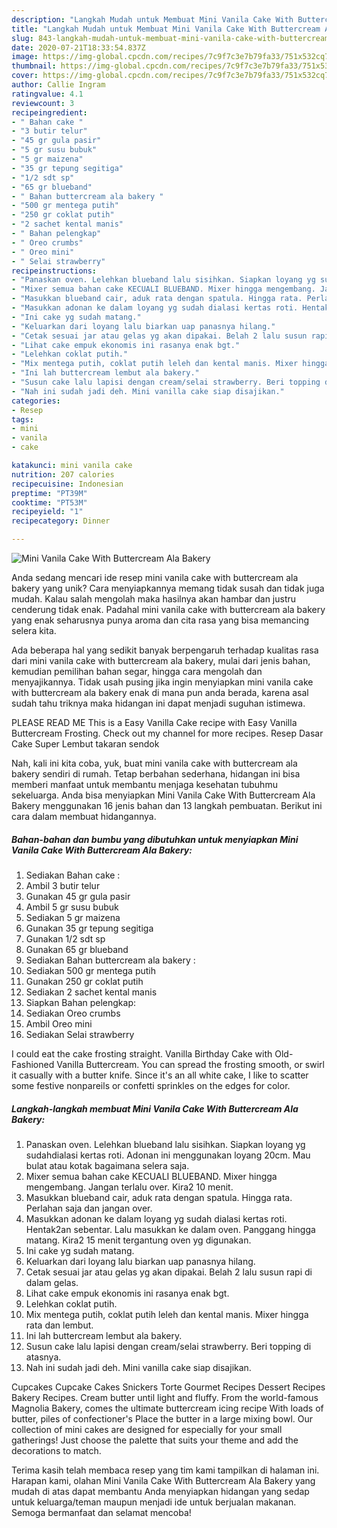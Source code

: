 ```yaml
---
description: "Langkah Mudah untuk Membuat Mini Vanila Cake With Buttercream Ala Bakery, Menggugah Selera"
title: "Langkah Mudah untuk Membuat Mini Vanila Cake With Buttercream Ala Bakery, Menggugah Selera"
slug: 843-langkah-mudah-untuk-membuat-mini-vanila-cake-with-buttercream-ala-bakery-menggugah-selera
date: 2020-07-21T18:33:54.837Z
image: https://img-global.cpcdn.com/recipes/7c9f7c3e7b79fa33/751x532cq70/mini-vanila-cake-with-buttercream-ala-bakery-foto-resep-utama.jpg
thumbnail: https://img-global.cpcdn.com/recipes/7c9f7c3e7b79fa33/751x532cq70/mini-vanila-cake-with-buttercream-ala-bakery-foto-resep-utama.jpg
cover: https://img-global.cpcdn.com/recipes/7c9f7c3e7b79fa33/751x532cq70/mini-vanila-cake-with-buttercream-ala-bakery-foto-resep-utama.jpg
author: Callie Ingram
ratingvalue: 4.1
reviewcount: 3
recipeingredient:
- " Bahan cake "
- "3 butir telur"
- "45 gr gula pasir"
- "5 gr susu bubuk"
- "5 gr maizena"
- "35 gr tepung segitiga"
- "1/2 sdt sp"
- "65 gr blueband"
- " Bahan buttercream ala bakery "
- "500 gr mentega putih"
- "250 gr coklat putih"
- "2 sachet kental manis"
- " Bahan pelengkap"
- " Oreo crumbs"
- " Oreo mini"
- " Selai strawberry"
recipeinstructions:
- "Panaskan oven. Lelehkan blueband lalu sisihkan. Siapkan loyang yg sudahdialasi kertas roti. Adonan ini menggunakan loyang 20cm. Mau bulat atau kotak bagaimana selera saja."
- "Mixer semua bahan cake KECUALI BLUEBAND. Mixer hingga mengembang. Jangan terlalu over. Kira2 10 menit."
- "Masukkan blueband cair, aduk rata dengan spatula. Hingga rata. Perlahan saja dan jangan over."
- "Masukkan adonan ke dalam loyang yg sudah dialasi kertas roti. Hentak2an sebentar. Lalu masukkan ke dalam oven. Panggang hingga matang. Kira2 15 menit tergantung oven yg digunakan."
- "Ini cake yg sudah matang."
- "Keluarkan dari loyang lalu biarkan uap panasnya hilang."
- "Cetak sesuai jar atau gelas yg akan dipakai. Belah 2 lalu susun rapi di dalam gelas."
- "Lihat cake empuk ekonomis ini rasanya enak bgt."
- "Lelehkan coklat putih."
- "Mix mentega putih, coklat putih leleh dan kental manis. Mixer hingga rata dan lembut."
- "Ini lah buttercream lembut ala bakery."
- "Susun cake lalu lapisi dengan cream/selai strawberry. Beri topping di atasnya."
- "Nah ini sudah jadi deh. Mini vanilla cake siap disajikan."
categories:
- Resep
tags:
- mini
- vanila
- cake

katakunci: mini vanila cake 
nutrition: 207 calories
recipecuisine: Indonesian
preptime: "PT39M"
cooktime: "PT53M"
recipeyield: "1"
recipecategory: Dinner

---
```



![Mini Vanila Cake With Buttercream Ala Bakery](https://img-global.cpcdn.com/recipes/7c9f7c3e7b79fa33/751x532cq70/mini-vanila-cake-with-buttercream-ala-bakery-foto-resep-utama.jpg)

Anda sedang mencari ide resep mini vanila cake with buttercream ala bakery yang unik? Cara menyiapkannya memang tidak susah dan tidak juga mudah. Kalau salah mengolah maka hasilnya akan hambar dan justru cenderung tidak enak. Padahal mini vanila cake with buttercream ala bakery yang enak seharusnya punya aroma dan cita rasa yang bisa memancing selera kita.

Ada beberapa hal yang sedikit banyak berpengaruh terhadap kualitas rasa dari mini vanila cake with buttercream ala bakery, mulai dari jenis bahan, kemudian pemilihan bahan segar, hingga cara mengolah dan menyajikannya. Tidak usah pusing jika ingin menyiapkan mini vanila cake with buttercream ala bakery enak di mana pun anda berada, karena asal sudah tahu triknya maka hidangan ini dapat menjadi suguhan istimewa.

PLEASE READ ME This is a Easy Vanilla Cake recipe with Easy Vanilla Buttercream Frosting. Check out my channel for more recipes. Resep Dasar Cake Super Lembut takaran sendok


Nah, kali ini kita coba, yuk, buat mini vanila cake with buttercream ala bakery sendiri di rumah. Tetap berbahan sederhana, hidangan ini bisa memberi manfaat untuk membantu menjaga kesehatan tubuhmu sekeluarga. Anda bisa menyiapkan Mini Vanila Cake With Buttercream Ala Bakery menggunakan 16 jenis bahan dan 13 langkah pembuatan. Berikut ini cara dalam membuat hidangannya.

<!--inarticleads1-->

##### Bahan-bahan dan bumbu yang dibutuhkan untuk menyiapkan Mini Vanila Cake With Buttercream Ala Bakery:

1. Sediakan  Bahan cake :
1. Ambil 3 butir telur
1. Gunakan 45 gr gula pasir
1. Ambil 5 gr susu bubuk
1. Sediakan 5 gr maizena
1. Gunakan 35 gr tepung segitiga
1. Gunakan 1/2 sdt sp
1. Gunakan 65 gr blueband
1. Sediakan  Bahan buttercream ala bakery :
1. Sediakan 500 gr mentega putih
1. Gunakan 250 gr coklat putih
1. Sediakan 2 sachet kental manis
1. Siapkan  Bahan pelengkap:
1. Sediakan  Oreo crumbs
1. Ambil  Oreo mini
1. Sediakan  Selai strawberry


I could eat the cake frosting straight. Vanilla Birthday Cake with Old-Fashioned Vanilla Buttercream. You can spread the frosting smooth, or swirl it casually with a butter knife. Since it&#39;s an all white cake, I like to scatter some festive nonpareils or confetti sprinkles on the edges for color. 

<!--inarticleads2-->

##### Langkah-langkah membuat Mini Vanila Cake With Buttercream Ala Bakery:

1. Panaskan oven. Lelehkan blueband lalu sisihkan. Siapkan loyang yg sudahdialasi kertas roti. Adonan ini menggunakan loyang 20cm. Mau bulat atau kotak bagaimana selera saja.
1. Mixer semua bahan cake KECUALI BLUEBAND. Mixer hingga mengembang. Jangan terlalu over. Kira2 10 menit.
1. Masukkan blueband cair, aduk rata dengan spatula. Hingga rata. Perlahan saja dan jangan over.
1. Masukkan adonan ke dalam loyang yg sudah dialasi kertas roti. Hentak2an sebentar. Lalu masukkan ke dalam oven. Panggang hingga matang. Kira2 15 menit tergantung oven yg digunakan.
1. Ini cake yg sudah matang.
1. Keluarkan dari loyang lalu biarkan uap panasnya hilang.
1. Cetak sesuai jar atau gelas yg akan dipakai. Belah 2 lalu susun rapi di dalam gelas.
1. Lihat cake empuk ekonomis ini rasanya enak bgt.
1. Lelehkan coklat putih.
1. Mix mentega putih, coklat putih leleh dan kental manis. Mixer hingga rata dan lembut.
1. Ini lah buttercream lembut ala bakery.
1. Susun cake lalu lapisi dengan cream/selai strawberry. Beri topping di atasnya.
1. Nah ini sudah jadi deh. Mini vanilla cake siap disajikan.


Cupcakes Cupcake Cakes Snickers Torte Gourmet Recipes Dessert Recipes Bakery Recipes. Cream butter until light and fluffy. From the world-famous Magnolia Bakery, comes the ultimate buttercream icing recipe With loads of butter, piles of confectioner&#39;s Place the butter in a large mixing bowl. Our collection of mini cakes are designed for especially for your small gatherings! Just choose the palette that suits your theme and add the decorations to match. 

Terima kasih telah membaca resep yang tim kami tampilkan di halaman ini. Harapan kami, olahan Mini Vanila Cake With Buttercream Ala Bakery yang mudah di atas dapat membantu Anda menyiapkan hidangan yang sedap untuk keluarga/teman maupun menjadi ide untuk berjualan makanan. Semoga bermanfaat dan selamat mencoba!
